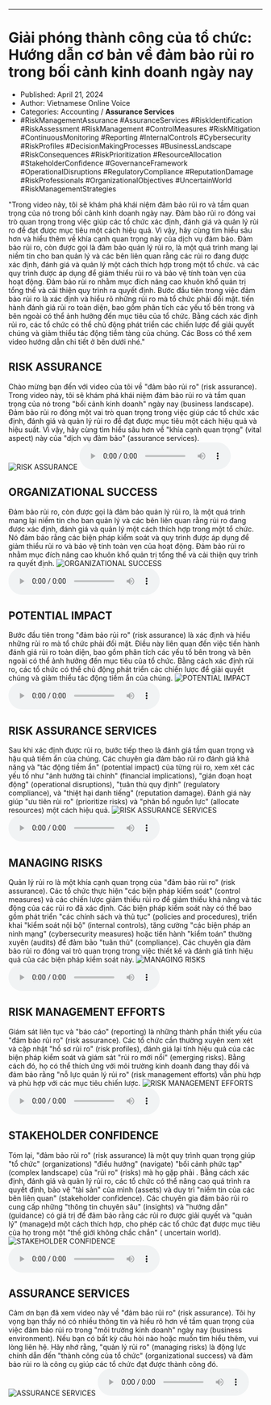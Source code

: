 
---

# Giải phóng thành công của tổ chức: Hướng dẫn cơ bản về đảm bảo rủi ro trong bối cảnh kinh doanh ngày nay

- Published: April 21, 2024
- Author: Vietnamese Online Voice
- Categories: Accounting / **Assurance Services**
- #RiskManagementAssurance #AssuranceServices #RiskIdentification #RiskAssessment #RiskManagement #ControlMeasures #RiskMitigation #ContinuousMonitoring #Reporting #InternalControls #Cybersecurity #RiskProfiles #DecisionMakingProcesses #BusinessLandscape #RiskConsequences #RiskPrioritization #ResourceAllocation #StakeholderConfidence #GovernanceFramework #OperationalDisruptions #RegulatoryCompliance #ReputationDamage #RiskProfessionals #OrganizationalObjectives #UncertainWorld #RiskManagementStrategies

"Trong video này, tôi sẽ khám phá khái niệm đảm bảo rủi ro và tầm quan trọng của nó trong bối cảnh kinh doanh ngày nay. Đảm bảo rủi ro đóng vai trò quan trọng trong việc giúp các tổ chức xác định, đánh giá và quản lý rủi ro để đạt được mục tiêu một cách hiệu quả. Vì vậy, hãy cùng tìm hiểu sâu hơn và hiểu thêm về khía cạnh quan trọng này của dịch vụ đảm bảo. Đảm bảo rủi ro, còn được gọi là đảm bảo quản lý rủi ro, là một quá trình mang lại niềm tin cho ban quản lý và các bên liên quan rằng các rủi ro đang được xác định, đánh giá và quản lý một cách thích hợp trong một tổ chức. và các quy trình được áp dụng để giảm thiểu rủi ro và bảo vệ tính toàn vẹn của hoạt động. Đảm bảo rủi ro nhằm mục đích nâng cao khuôn khổ quản trị tổng thể và cải thiện quy trình ra quyết định. Bước đầu tiên trong việc đảm bảo rủi ro là xác định và hiểu rõ những rủi ro mà tổ chức phải đối mặt. tiến hành đánh giá rủi ro toàn diện, bao gồm phân tích các yếu tố bên trong và bên ngoài có thể ảnh hưởng đến mục tiêu của tổ chức. Bằng cách xác định rủi ro, các tổ chức có thể chủ động phát triển các chiến lược để giải quyết chúng và giảm thiểu tác động tiềm tàng của chúng. Các Boss có thể xem video hướng dẫn chi tiết ở bên dưới nhé."


## RISK ASSURANCE

Chào mừng bạn đến với video của tôi về "đảm bảo rủi ro" (risk assurance). Trong video này, tôi sẽ khám phá khái niệm đảm bảo rủi ro và tầm quan trọng của nó trong "bối cảnh kinh doanh" ngày nay (business landscape). Đảm bảo rủi ro đóng một vai trò quan trọng trong việc giúp các tổ chức xác định, đánh giá và quản lý rủi ro để đạt được mục tiêu một cách hiệu quả và hiệu suất. Vì vậy, hãy cùng tìm hiểu sâu hơn về "khía cạnh quan trọng" (vital aspect) này của "dịch vụ đảm bảo" (assurance services).
![RISK ASSURANCE](https://http-archiver-apis-production-80.schnworks.com/storage/images/transitions/2024-04-21/transition--10929099619-Montserrat-Medium-7B1FA2.jpg)
<audio controls>
    <source src="https://http-archiver-apis-production-80.schnworks.com/storage/audio/file-3803387111.mp3" type="audio/mpeg">
</audio>



## ORGANIZATIONAL SUCCESS

Đảm bảo rủi ro, còn được gọi là đảm bảo quản lý rủi ro, là một quá trình mang lại niềm tin cho ban quản lý và các bên liên quan rằng rủi ro đang được xác định, đánh giá và quản lý một cách thích hợp trong một tổ chức. Nó đảm bảo rằng các biện pháp kiểm soát và quy trình được áp dụng để giảm thiểu rủi ro và bảo vệ tính toàn vẹn của hoạt động. Đảm bảo rủi ro nhằm mục đích nâng cao khuôn khổ quản trị tổng thể và cải thiện quy trình ra quyết định.
![ORGANIZATIONAL SUCCESS](https://http-archiver-apis-production-80.schnworks.com/storage/images/transitions/2024-04-21/transition-52604297605-Montserrat-Thin-512DA8.jpg)
<audio controls>
    <source src="https://http-archiver-apis-production-80.schnworks.com/storage/audio/file-23913401983.mp3" type="audio/mpeg">
</audio>



## POTENTIAL IMPACT

Bước đầu tiên trong "đảm bảo rủi ro" (risk assurance) là xác định và hiểu những rủi ro mà tổ chức phải đối mặt. Điều này liên quan đến việc tiến hành đánh giá rủi ro toàn diện, bao gồm phân tích các yếu tố bên trong và bên ngoài có thể ảnh hưởng đến mục tiêu của tổ chức. Bằng cách xác định rủi ro, các tổ chức có thể chủ động phát triển các chiến lược để giải quyết chúng và giảm thiểu tác động tiềm ẩn của chúng.
![POTENTIAL IMPACT](https://http-archiver-apis-production-80.schnworks.com/storage/images/transitions/2024-04-21/transition-3127529685-Montserrat-Black-673AB7.jpg)
<audio controls>
    <source src="https://http-archiver-apis-production-80.schnworks.com/storage/audio/file-11004111908.mp3" type="audio/mpeg">
</audio>



## RISK ASSURANCE SERVICES

Sau khi xác định được rủi ro, bước tiếp theo là đánh giá tầm quan trọng và hậu quả tiềm ẩn của chúng. Các chuyên gia đảm bảo rủi ro đánh giá khả năng và "tác động tiềm ẩn" (potential impact) của từng rủi ro, xem xét các yếu tố như "ảnh hưởng tài chính" (financial implications), "gián đoạn hoạt động" (operational disruptions), "tuân thủ quy định" (regulatory compliance), và "thiệt hại danh tiếng" (reputation damage). Đánh giá này giúp "ưu tiên rủi ro" (prioritize risks) và "phân bổ nguồn lực" (allocate resources) một cách hiệu quả.
![RISK ASSURANCE SERVICES](https://http-archiver-apis-production-80.schnworks.com/storage/images/transitions/2024-04-21/transition-44237140200-Montserrat-Regular-7B1FA2.jpg)
<audio controls>
    <source src="https://http-archiver-apis-production-80.schnworks.com/storage/audio/file-11288608737.mp3" type="audio/mpeg">
</audio>



## MANAGING RISKS

Quản lý rủi ro là một khía cạnh quan trọng của "đảm bảo rủi ro" (risk assurance). Các tổ chức thực hiện "các biện pháp kiểm soát" (control measures) và các chiến lược giảm thiểu rủi ro để giảm thiểu khả năng và tác động của các rủi ro đã xác định. Các biện pháp kiểm soát này có thể bao gồm phát triển "các chính sách và thủ tục" (policies and procedures), triển khai "kiểm soát nội bộ" (internal controls), tăng cường "các biện pháp an ninh mạng" (cybersecurity measures) hoặc tiến hành "kiểm toán" thường xuyên (audits) để đảm bảo "tuân thủ" (compliance). Các chuyên gia đảm bảo rủi ro đóng vai trò quan trọng trong việc thiết kế và đánh giá tính hiệu quả của các biện pháp kiểm soát này.
![MANAGING RISKS](https://http-archiver-apis-production-80.schnworks.com/storage/images/transitions/2024-04-21/transition-4455915077-Montserrat-Thin-9C27B0.jpg)
<audio controls>
    <source src="https://http-archiver-apis-production-80.schnworks.com/storage/audio/file-19851099845.mp3" type="audio/mpeg">
</audio>



## RISK MANAGEMENT EFFORTS

Giám sát liên tục và "báo cáo" (reporting) là những thành phần thiết yếu của "đảm bảo rủi ro" (risk assurance). Các tổ chức cần thường xuyên xem xét và cập nhật "hồ sơ rủi ro" (risk profiles), đánh giá lại tính hiệu quả của các biện pháp kiểm soát và giám sát "rủi ro mới nổi" (emerging risks). Bằng cách đó, họ có thể thích ứng với môi trường kinh doanh đang thay đổi và đảm bảo rằng "nỗ lực quản lý rủi ro" (risk management efforts) vẫn phù hợp và phù hợp với các mục tiêu chiến lược.
![RISK MANAGEMENT EFFORTS](https://http-archiver-apis-production-80.schnworks.com/storage/images/transitions/2024-04-21/transition--7583492006-Montserrat-ExtraBold-7B1FA2.jpg)
<audio controls>
    <source src="https://http-archiver-apis-production-80.schnworks.com/storage/audio/file-14729943510.mp3" type="audio/mpeg">
</audio>



## STAKEHOLDER CONFIDENCE

Tóm lại, "đảm bảo rủi ro" (risk assurance) là một quy trình quan trọng giúp "tổ chức" (organizations) "điều hướng" (navigate) "bối cảnh phức tạp" (complex landscape) của "rủi ro" (risks) mà họ gặp phải . Bằng cách xác định, đánh giá và quản lý rủi ro, các tổ chức có thể nâng cao quá trình ra quyết định, bảo vệ "tài sản" của mình (assets) và duy trì "niềm tin của các bên liên quan" (stakeholder confidence). Các chuyên gia đảm bảo rủi ro cung cấp những "thông tin chuyên sâu" (insights) và "hướng dẫn" (guidance) có giá trị để đảm bảo rằng các rủi ro được giải quyết và "quản lý" (manage)d một cách thích hợp, cho phép các tổ chức đạt được mục tiêu của họ trong một "thế giới không chắc chắn" ( uncertain world).
![STAKEHOLDER CONFIDENCE](https://http-archiver-apis-production-80.schnworks.com/storage/images/transitions/2024-04-21/transition--49081104193-Montserrat-ExtraBold-7B1FA2.jpg)
<audio controls>
    <source src="https://http-archiver-apis-production-80.schnworks.com/storage/audio/file-17783072302.mp3" type="audio/mpeg">
</audio>



## ASSURANCE SERVICES

Cảm ơn bạn đã xem video này về "đảm bảo rủi ro" (risk assurance). Tôi hy vọng bạn thấy nó có nhiều thông tin và hiểu rõ hơn về tầm quan trọng của việc đảm bảo rủi ro trong "môi trường kinh doanh" ngày nay (business environment). Nếu bạn có bất kỳ câu hỏi nào hoặc muốn tìm hiểu thêm, vui lòng liên hệ. Hãy nhớ rằng, "quản lý rủi ro" (managing risks) là động lực chính dẫn đến "thành công của tổ chức" (organizational success) và đảm bảo rủi ro là công cụ giúp các tổ chức đạt được thành công đó.
![ASSURANCE SERVICES](https://http-archiver-apis-production-80.schnworks.com/storage/images/transitions/2024-04-21/transition--14435064064-Montserrat-SemiBold-4A148C.jpg)
<audio controls>
    <source src="https://http-archiver-apis-production-80.schnworks.com/storage/audio/file-22444559566.mp3" type="audio/mpeg">
</audio>

